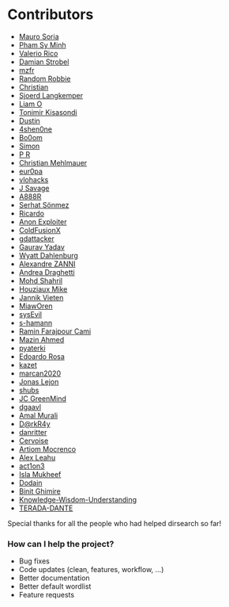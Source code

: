 # Contributors

- [Mauro Soria](https://twitter.com/_maurosoria)
- [Pham Sy Minh](https://github.com/shelld3v)
- [Valerio Rico](https://github.com/V-Rico)
- [Damian Strobel](https://twitter.com/damian_89_)
- [mzfr](https://twitter.com/0xmzfr)
- [Random Robbie](https://twitter.com/Random_Robbie)
- [Christian](https://github.com/jsfan)
- [Sjoerd Langkemper](https://github.com/Sjord)
- [Liam O](https://github.com/liamosaur)
- [Tonimir Kisasondi](https://github.com/tkisason)
- [Dustin](https://github.com/DustinTheGreat)
- [4shen0ne](https://github.com/zrquan)
- [Bo0om](https://twitter.com/i_bo0om)
- [Simon](https://twitter.com/redshark1802)
- [P R](https://github.com/SUHAR1K)
- [Christian Mehlmauer](https://twitter.com/firefart)
- [eur0pa](https://twitter.com/eur0pa_)
- [vlohacks](https://github.com/vlohacks)
- [J Savage](https://github.com/jsav0)
- [A888R](https://github.com/A888R)
- [Serhat Sönmez](https://github.com/serhattsnmz)
- [Ricardo](https://github.com/ricardojba)
- [Anon Exploiter](https://twitter.com/syed__umar)
- [ColdFusionX](https://github.com/ColdFusionX)
- [gdattacker](https://github.com/gauravdrago)
- [Gaurav Yadav](http://chowmean.github.io/)
- [Wyatt Dahlenburg](https://github.com/wdahlenburg)
- [Alexandre ZANNI](https://github.com/noraj)
- [Andrea Draghetti](https://github.com/drego85)
- [Mohd Shahril](https://github.com/shahril96)
- [Houziaux Mike](https://twitter.com/Jenaye_fr)
- [Jannik Vieten](https://github.com/exploide)
- [MiawOren](https://github.com/telnet22)
- [sysEvil](https://github.com/sysevil)
- [s-hamann](https://github.com/s-hamann)
- [Ramin Farajpour Cami](https://twitter.com/MF4rr3ll)
- [Mazin Ahmed](https://github.com/mazen160)
- [pyaterki](https://github.com/pyaterki)
- [Edoardo Rosa](https://twitter.com/_d_0_d_o_)
- [kazet](https://github.com/kazet)
- [marcan2020](https://github.com/marcan2020)
- [Jonas Lejon](https://twitter.com/jonasl)
- [shubs](https://twitter.com/infosec_au)
- [JC GreenMind](https://github.com/greenmind-sec)
- [dgaavl](https://github.com/dgaavl)
- [Amal Murali](https://github.com/amalmurali47)
- [D@rkR4y](https://github.com/darkr4y)
- [danritter](https://github.com/danritter)
- [Cervoise](https://github.com/cervoise)
- [Artiom Mocrenco](https://github.com/artiommocrenco)
- [Alex Leahu](https://github.com/alxjsn)
- [act1on3](https://github.com/act1on3)
- [Isla Mukheef](https://github.com/IslaMukheef)
- [Dodain](https://github.com/Dodain)
- [Binit Ghimire](https://github.com/TheBinitGhimire)
- [Knowledge-Wisdom-Understanding](https://github.com/Knowledge-Wisdom-Understanding)
- [TERADA-DANTE](https://github.com/TERADA-DANTE)

Special thanks for all the people who had helped dirsearch so far!

### How can I help the project?

- Bug fixes
- Code updates (clean, features, workflow, ...)
- Better documentation
- Better default wordlist
- Feature requests
